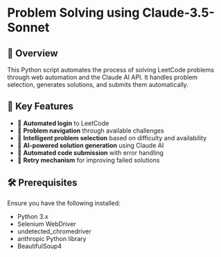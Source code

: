 # Problem Solving using Claude-3.5-Sonnet

## 📌 Overview

This Python script automates the process of solving LeetCode problems through web automation and the Claude AI API. It handles problem selection, generates solutions, and submits them automatically.

## 🚀 Key Features

- 🔹 **Automated login** to LeetCode  
- 🔹 **Problem navigation** through available challenges  
- 🔹 **Intelligent problem selection** based on difficulty and availability  
- 🔹 **AI-powered solution generation** using Claude AI  
- 🔹 **Automated code submission** with error handling  
- 🔹 **Retry mechanism** for improving failed solutions  

## 🛠️ Prerequisites

Ensure you have the following installed:

- Python 3.x  
- Selenium WebDriver  
- undetected_chromedriver  
- anthropic Python library  
- BeautifulSoup4  


